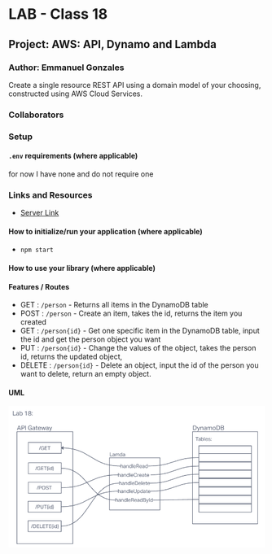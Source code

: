 # LAB - Class 18

## Project: AWS: API, Dynamo and Lambda

### Author: Emmanuel Gonzales

Create a single resource REST API using a domain model of your choosing, constructed using AWS Cloud Services.

### Collaborators

### Setup

#### `.env` requirements (where applicable)

for now I have none and do not require one

### Links and Resources

- [Server Link](https://rvdd35cwrl.execute-api.us-east-2.amazonaws.com/Alpha)

#### How to initialize/run your application (where applicable)

- `npm start`

#### How to use your library (where applicable)

#### Features / Routes

- GET : `/person` - Returns all items in the DynamoDB table
- POST : `/person` - Create an item, takes the id, returns the item you created
- GET : `/person{id}` - Get one specific item in the DynamoDB table, input the id and get the person object you want
- PUT : `/person{id}` - Change the values of the object, takes the person id, returns the updated object,
- DELETE : `/person{id}` - Delete an object, input the id of the person you want to delete, return an empty object.

#### UML

![UML](./assets/uml-18.png)